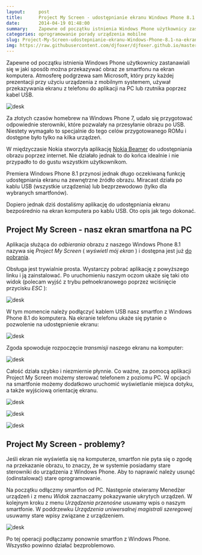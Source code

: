 ```yaml
---
layout:     post
title:      Project My Screen - udostępnianie ekranu Windows Phone 8.1 na ekran komputera po kablu USB
date:       2014-04-19 01:48:00
summary:    Zapewne od początku istnienia Windows Phone użytkownicy zastanawiali się w jaki sposób można przekazywać obraz ze smartfonu na ekran komputera. Atmosferę podgrzewa sam Microsoft, który przy każdej prezentacji przy użyciu urządzenia z mobilnym systemem, używał przekazywania ekranu z telefonu do aplikacji na PC lub rzutnika poprzez kabel USB. <!----><!---->Za złotych czasów homebrew na Windows Phone...
categories: oprogramowanie porady urządzenia mobilne
slug: Project-My-Screen-udostepnianie-ekranu-Windows-Phone-8.1-na-ekran-komputera-po-kablu-USB,53799.html
img: https://raw.githubusercontent.com/djfoxer/djfoxer.github.io/master/_img/2014-4-19-_82_/g_-_-x-_-_-_x20140419010900_0.jpg
---
```




Zapewne od początku istnienia Windows Phone użytkownicy zastanawiali się w jaki sposób można przekazywać obraz ze smartfonu na ekran komputera. Atmosferę podgrzewa sam Microsoft, który przy każdej prezentacji przy użyciu urządzenia z mobilnym systemem, używał przekazywania ekranu z telefonu do aplikacji na PC lub rzutnika poprzez kabel USB. 


![desk](https://raw.githubusercontent.com/djfoxer/djfoxer.github.io/master/_img/2014-4-19-_82_/g_-_-x-_-_-_x20140419010900_0.jpg)



Za złotych czasów homebrew na Windows Phone 7, udało się przygotować odpowiednie sterowniki, które pozwalały na przesyłanie obrazu po USB. Niestety wymagało to specjalnie do tego celów przygotowanego ROMu i dostępne było tylko na kilka urządzeń.

W międzyczasie Nokia stworzyła aplikację [Nokia Beamer](http://www.dobreprogramy.pl/Nokia-Beamer-udostepnianie-ekranu-Lumii-poprzez-siec,News,51800.html)  do udostępniania obrazu poprzez internet. Nie działało jednak to do końca idealnie i nie przypadło to do gustu wszystkim użytkownikom. 

Premiera Windows Phone 8.1 przynosi jednak długo oczekiwaną funkcję udostępniania ekranu na zewnętrzne źródło obrazu. Miracast działa po kablu USB (wszystkie urządzenia)  lub bezprzewodowo (tylko dla wybranych smartfonów). 

Dopiero jednak dziś dostaliśmy aplikację do udostępniania ekranu bezpośrednio na ekran komputera po kablu USB. Oto opis jak tego dokonać.



## Project My Screen - nasz ekran smartfona na PC


Aplikacja służąca do  *odbierania*  obrazu z naszego Windows Phone 8.1 nazywa się  *Project My Screen*  ( *wyświetl mój ekran* ) i dostępna jest już [do pobrania](http://download.microsoft.com/download/A/2/7/A271EFFF-6C9E-4E9B-9259-0F72FDEDD153/ProjectMyScreenApp.msi). 


Obsługa jest trywialnie prosta. Wystarczy pobrać aplikację z powyższego linku i ją zainstalować. Po uruchomieniu naszym oczom ukaże się taki oto widok (polecam wyjść z trybu pełnoekranowego poprzez wciśnięcie przycisku  *ESC* ):


![desk](https://raw.githubusercontent.com/djfoxer/djfoxer.github.io/master/_img/2014-4-19-_82_/g_-_-x-_-_-_x20140419010856_0.png)


W tym momencie należy podłączyć kablem USB nasz smartfon z Windows Phone 8.1 do komputera. Na ekranie telefonu ukaże się pytanie o pozwolenie na udostępnienie ekranu:


![desk](https://raw.githubusercontent.com/djfoxer/djfoxer.github.io/master/_img/2014-4-19-_82_/g_-_-x-_-_-_x20140419010854_0.jpg)


Zgoda spowoduje rozpoczęcie  *transmisji*  naszego ekranu na komputer:


![desk](https://raw.githubusercontent.com/djfoxer/djfoxer.github.io/master/_img/2014-4-19-_82_/g_-_-x-_-_-_x20140419010859_0.png)



Całość działa szybko i niezmiernie płynnie. Co ważne, za pomocą aplikacji Project My Screen możemy sterować telefonem z poziomu PC. W opcjach na smartfonie możemy dodatkowo uruchomić wyświetlanie miejsca dotyku, a także wyjściową orientację ekranu.


![desk](https://raw.githubusercontent.com/djfoxer/djfoxer.github.io/master/_img/2014-4-19-_82_/g_-_-x-_-_-_x20140419010845_0.jpg)


![desk](https://raw.githubusercontent.com/djfoxer/djfoxer.github.io/master/_img/2014-4-19-_82_/g_-_-x-_-_-_x20140419010852_0.jpg)




![desk](https://raw.githubusercontent.com/djfoxer/djfoxer.github.io/master/_img/2014-4-19-_82_/g_-_-x-_-_-_x20140419010853_0.jpg)





## Project My Screen - problemy?


Jeśli ekran nie wyświetla się na komputerze, smartfon nie pyta się o zgodę na przekazanie obrazu, to znaczy, że w systemie posiadamy stare sterowniki do urządzenia z Windows Phone. Aby to naprawić należy usunąć (odinstalować) stare oprogramowanie. 

Na początku odłączmy smartfon od PC. Następnie otwieramy Menedżer urządzeń i z menu  *Widok*  zaznaczamy pokazywanie ukrytych urządzeń. W kolejnym kroku z menu  *Urządzenia przenośne*  usuwamy wpis o naszym smartfonie. W poddrzewku  *Urządzenia uniwersalnej magistrali szeregowej*   usuwamy stare wpisy związane z urządzeniem.



![desk](https://raw.githubusercontent.com/djfoxer/djfoxer.github.io/master/_img/2014-4-19-_82_/g_-_-x-_-_-_x20140419010855_0.png)



Po tej operacji podłączamy ponownie smartfon z Windows Phone. Wszystko powinno działać bezproblemowo.